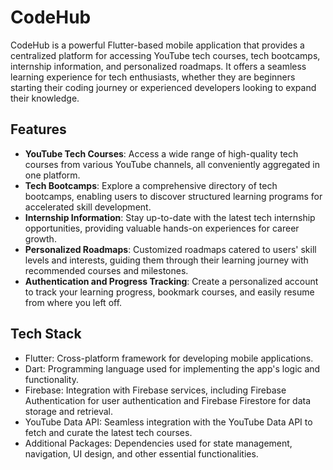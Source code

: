 # CodeHub

CodeHub is a powerful Flutter-based mobile application that provides a centralized platform for accessing YouTube tech courses, tech bootcamps, internship information, and personalized roadmaps. It offers a seamless learning experience for tech enthusiasts, whether they are beginners starting their coding journey or experienced developers looking to expand their knowledge.

## Features

- **YouTube Tech Courses**: Access a wide range of high-quality tech courses from various YouTube channels, all conveniently aggregated in one platform.
- **Tech Bootcamps**: Explore a comprehensive directory of tech bootcamps, enabling users to discover structured learning programs for accelerated skill development.
- **Internship Information**: Stay up-to-date with the latest tech internship opportunities, providing valuable hands-on experiences for career growth.
- **Personalized Roadmaps**: Customized roadmaps catered to users' skill levels and interests, guiding them through their learning journey with recommended courses and milestones.
- **Authentication and Progress Tracking**: Create a personalized account to track your learning progress, bookmark courses, and easily resume from where you left off.

## Tech Stack

- Flutter: Cross-platform framework for developing mobile applications.
- Dart: Programming language used for implementing the app's logic and functionality.
- Firebase: Integration with Firebase services, including Firebase Authentication for user authentication and Firebase Firestore for data storage and retrieval.
- YouTube Data API: Seamless integration with the YouTube Data API to fetch and curate the latest tech courses.
- Additional Packages: Dependencies used for state management, navigation, UI design, and other essential functionalities.



